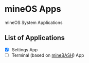 # mineOS Apps
mineOS System Applications

## List of Applications
- [x] Settings App
- [ ] Terminal (based on [mineBASH](https://github.com/minesys/mineBASH)) App
